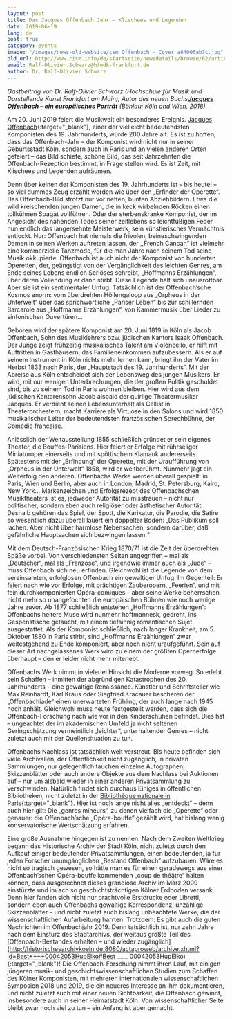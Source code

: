 ```yaml
---
layout: post
title: Das Jacques Offenbach Jahr – Klischees und Legenden
date: 2019-06-19
lang: de
post: true
category: events
image: "/images/news-old-website/csm_Offenbach_-_Cover_a84006ab7c.jpg"
old_url: http://www.rism.info/de/startseite/newsdetails/browse/62/article/64/the-jacques-offenbach-year-cliches-and-legends.html
email: Ralf-Olivier.Schwarz@hfmdk-frankfurt.de
author: Dr. Ralf-Olivier Schwarz
---
```



_Gastbeitrag von Dr. Ralf-Olivier Schwarz (Hochschule für Musik und Darstellende Kunst Frankfurt am Main), Autor des neuen Buchs[**Jacques Offenbach – ein europäisches Porträt**](https://www.vandenhoeck-ruprecht-verlage.com/themen-entdecken/geschichte/geschichte-der-neuzeit/52007/jacques-offenbach) (Böhlau: Köln and Wien, 2018)._

Am 20. Juni 2019 feiert die Musikwelt ein besonderes Ereignis. [Jacques Offenbach](https://opac.rism.info/metaopac/search?View=rism&author=Offenbach&Language=de){:target="_blank"}, einer der vielleicht bedeutendsten Komponisten des 19. Jahrhunderts, würde 200 Jahre alt. Es ist zu hoffen, dass das Offenbach-Jahr – der Komponist wird nicht nur in seiner Geburtsstadt Köln, sondern auch in Paris und an vielen anderen Orten gefeiert – das Bild schiefe, schöne Bild, das seit Jahrzehnten die Offenbach-Rezeption bestimmt, in Frage stellen wird. Es ist Zeit, mit Klischees und Legenden aufräumen.

Denn über keinen der Komponisten des 19. Jahrhunderts ist – bis heute! – so viel dummes Zeug erzählt worden wie über den „Erfinder der Operette“. Das Offenbach-Bild strotzt nur vor netten, bunten Abziehbildern. Etwa die wild kreischenden jungen Damen, die in keck wirbelnden Röcken einen tollkühnen Spagat vollführen. Oder der sterbenskranke Komponist, der im Angesicht des nahenden Todes seiner zeitlebens so leichtfüßigen Feder nun endlich das langersehnte Meisterwerk, sein künstlerisches Vermächtnis entlockt. Nur: Offenbach hat niemals die frivolen, beineschwingenden Damen in seinen Werken auftreten lassen, der ,,French Cancan“ ist vielmehr eine kommerzielle Tanzmode, für die man Jahre nach seinem Tod seine Musik okkupierte. Offenbach ist auch nicht der Komponist von hunderten Operetten, der, geängstigt von der Vergänglichkeit des leichten Genres, am Ende seines Lebens endlich Seriöses schreibt, „Hoffmanns Erzählungen“, über deren Vollendung er dann stirbt. Diese Legende hält sich unausrottbar. Aber sie ist ein sentimentaler Unfug. Tatsächlich ist der Offenbach’sche Kosmos enorm: vom überdrehten Höllengalopp aus „Orpheus in der Unterwelt“ über das sprichwörtliche „Pariser Leben“ bis zur schillernden Barcarole aus „Hoffmanns Erzählungen“, von Kammermusik über Lieder zu sinfonischen Ouvertüren...

Geboren wird der spätere Komponist am 20. Juni 1819 in Köln als Jacob Offenbach, Sohn des Musiklehrers bzw. jüdischen Kantors Isaak Offenbach. Der Junge zeigt frühzeitig musikalisches Talent am Violoncello, er hilft mit Auftritten in Gasthäusern, das Familieneinkommen aufzubessern. Als er auf seinem Instrument in Köln nichts mehr lernen kann, bringt ihn der Vater im Herbst 1833 nach Paris, der „Hauptstadt des 19. Jahrhunderts“. Mit der Abreise aus Köln entscheidet sich der Lebensweg des jungen Musikers. Er wird, mit nur wenigen Unterbrechungen, die der großen Politik geschuldet sind, bis zu seinem Tod in Paris wohnen bleiben. Hier wird aus dem jüdischen Kantorensohn Jacob alsbald der quirlige Theatermusiker Jacques. Er verdient seinen Lebensunterhalt als Cellist in Theaterorchestern, macht Karriere als Virtuose in den Salons und wird 1850 musikalischer Leiter der bedeutendsten französischen Sprechbühne, der Comédie francaise.

Anlässlich der Weltausstellung 1855 schließlich gründet er sein eigenes Theater, die Bouffes-Parisiens. Hier feiert er Erfolge mit rührseliger Miniaturoper einerseits und mit spöttischem Klamauk andererseits. Spätestens mit der „Erfindung“ der Operette, mit der Uraufführung von „Orpheus in der Unterwelt“ 1858, wird er weltberühmt. Nunmehr jagt ein Welterfolg den anderen. Offenbachs Werke werden überall gespielt: in Paris, Wien und Berlin, aber auch in London, Madrid, St. Petersburg, Kairo, New York... Markenzeichen und Erfolgsrezept des Offenbachschen Musiktheaters ist es, jedweder Autorität zu misstrauen – nicht nur politischer, sondern eben auch religiöser oder ästhetischer Autorität. Deshalb gehören das Spiel, der Spott, die Karikatur, die Parodie, die Satire so wesentlich dazu: überall lauert ein doppelter Boden: „Das Publikum soll lachen. Aber nicht über harmlose Nebensachen, sondern darüber, daß gefährliche Hauptsachen sich bezwingen lassen.“

Mit dem Deutsch-Französischen Krieg 1870/71 ist die Zeit der überdrehten Späße vorbei. Von verschiedensten Seiten angegriffen – mal als „Deutscher“, mal als „Franzose“, und irgendwie immer auch als „Jude“ – muss Offenbach sich neu erfinden. Gleichwohl ist die Legende von dem vereinsamten, erfolglosen Offenbach ein gewaltiger Unfug. Im Gegenteil: Er feiert nach wie vor Erfolge, mit prächtigen Zauberopern, „Feerien“, und mit fein durchkomponierten Opéra-comiques – aber seine Werke beherrschen nicht mehr so unangefochten die europäischen Bühnen wie noch wenige Jahre zuvor. Ab 1877 schließlich entstehen „Hoffmanns Erzählungen“: Offenbachs heitere Muse wird nunmehr hoffmannesk, gedreht, ins Gespenstische getaucht, mit einem tiefsinnig romantischen Sujet ausgestattet. Als der Komponist schließlich, nach langer Krankheit, am 5. Oktober 1880 in Paris stirbt, sind „Hoffmanns Erzählungen“ zwar weitestgehend zu Ende komponiert, aber noch nicht uraufgeführt. Sein auf dieser Art nachgelassenes Werk wird zu einem der größten Opernerfolge überhaupt – den er leider nicht mehr miterlebt.

Offenbachs Werk nimmt in vielerlei Hinsicht die Moderne vorweg. So erlebt sein Schaffen – inmitten der abgründigen Katastrophen des 20. Jahrhunderts – eine gewaltige Renaissance. Künstler und Schriftsteller wie Max Reinhardt, Karl Kraus oder Siegfried Kracauer bescheren der „Offenbachiade“ einen unerwarteten Frühling, der auch lange nach 1945 noch anhält. Gleichwohl muss heute festgestellt werden, dass sich die Offenbach-Forschung nach wie vor in den Kinderschuhen befindet. Dies hat – ungeachtet der im akademischen Umfeld ja nicht seltenen Geringschätzung vermeintlich „leichter“, unterhaltender Genres – nicht zuletzt auch mit der Quellensituation zu tun.

Offenbachs Nachlass ist tatsächlich weit verstreut. Bis heute befinden sich viele Archivalien, der Öffentlichkeit nicht zugänglich, in privaten Sammlungen, nur gelegentlich tauchen einzelne Autographen, Skizzenblätter oder auch andere Objekte aus dem Nachlass bei Auktionen auf – nur um alsbald wieder in einer anderen Privatsammlung zu verschwinden. Natürlich findet sich durchaus Einiges in öffentlichen Bibliotheken, nicht zuletzt in der [Bibliothèque nationale in Paris](https://www.bnf.fr/fr){:target="_blank"}. Hier ist noch lange nicht alles „entdeckt“ – denn auch hier gilt: Die „genres mineurs“, zu denen vielfach die „Operette“ oder genauer: die Offenbach’sche „Opéra-bouffe“ gezählt wird, hat bislang wenig konservatorische Wertschätzung erfahren.

Eine große Ausnahme hingegen ist zu nennen. Nach dem Zweiten Weltkrieg begann das Historische Archiv der Stadt Köln, nicht zuletzt durch den Aufkauf einiger bedeutender Privatsammlungen, einen bedeutenden, ja für jeden Forscher unumgänglichen „Bestand Offenbach“ aufzubauen. Wäre es nicht so tragisch gewesen, so hätte man es für einen geradewegs aus einer Offenbach’schen Opéra-bouffe kommenden „coup de théâtre“ halten können, dass ausgerechnet dieses grandiose Archiv im März 2009 einstürzte und im ach so geschichtsträchtigen Kölner Erdboden versank. Denn hier fanden sich nicht nur prachtvolle Erstdrucke oder Libretti, sondern eben auch Offenbachs gewaltige Korrespondenz, unzählige Skizzenblätter – und nicht zuletzt auch bislang unbeachtete Werke, die der wissenschaftlichen Aufarbeitung harrten. Trotzdem: Es gibt auch die guten Nachrichten im Offenbachjahr 2019. Denn tatsächlich ist, nur zehn Jahre nach dem Einsturz des Stadtarchivs, der weitaus größte Teil des [Offenbach-Bestandes erhalten – und wieder zugänglich](http://historischesarchivkoeln.de:8080/actaproweb/archive.xhtml?id=Best++++00042053HupElko#Best ____ 00042053HupElko){:target="_blank"}! Die Offenbach-Forschung nimmt ihren Lauf, mit einigen jüngeren musik- und geschichtswissenschaftlichen Studien zum Schaffen des Kölner Komponisten, mit mehreren internationalen wissenschaftlichen Symposien 2018 und 2019, die ein neueres Interesse an ihm dokumentieren, und nicht zuletzt auch mit einer neuen Sichtbarkeit, die Offenbach gewinnt, insbesondere auch in seiner Heimatstadt Köln. Von wissenschaftlicher Seite bleibt zwar noch viel zu tun – ein Anfang ist aber gemacht.



<script type="text/javascript">var switchTo5x=true;</script><script type="text/javascript" src="http://w.sharethis.com/button/buttons.js"></script><script type="text/javascript">stLight.options({publisher: "9b601438-1ce1-49d8-bfd7-9cff5df54c17", doNotHash: false, doNotCopy: false, hashAddressBar: false});</script>


